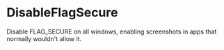 # DisableFlagSecure
Disable FLAG_SECURE on all windows, enabling screenshots in apps that normally wouldn\'t allow it.